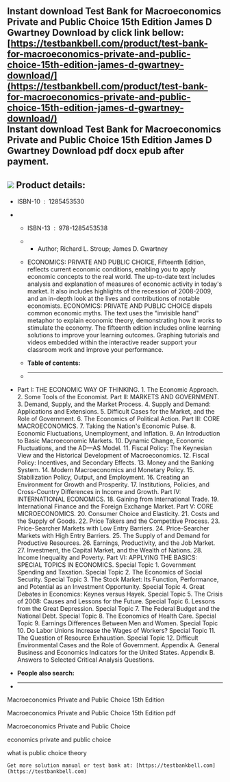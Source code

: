 Instant download **Test Bank for Macroeconomics Private and Public Choice 15th Edition James D Gwartney Download** by click link bellow:  
[https://testbankbell.com/product/test-bank-for-macroeconomics-private-and-public-choice-15th-edition-james-d-gwartney-download/](https://testbankbell.com/product/test-bank-for-macroeconomics-private-and-public-choice-15th-edition-james-d-gwartney-download/)  
**Instant download Test Bank for Macroeconomics Private and Public Choice 15th Edition James D Gwartney Download pdf docx epub after payment.**
-----------------------------------------------------------------------------------------------------------------------------------------------


![](https://testbankbell.com/wp-content/uploads/2023/05/519Vs5oCa4L._SY300_.jpg)
**Product details:**
--------------------


* ISBN-10 ‏ : ‎ 1285453530
* * ISBN-13 ‏ : ‎ 978-1285453538
  * * Author; Richard L. Stroup; James D. Gwartney
   
  * ECONOMICS: PRIVATE AND PUBLIC CHOICE, Fifteenth Edition, reflects current economic conditions, enabling you to apply economic concepts to the real world. The up-to-date text includes analysis and explanation of measures of economic activity in today's market. It also includes highlights of the recession of 2008-2009, and an in-depth look at the lives and contributions of notable economists. ECONOMICS: PRIVATE AND PUBLIC CHOICE dispels common economic myths. The text uses the "invisible hand" metaphor to explain economic theory, demonstrating how it works to stimulate the economy. The fifteenth edition includes online learning solutions to improve your learning outcomes. Graphing tutorials and videos embedded within the interactive reader support your classroom work and improve your performance.
  * **Table of contents:**
  * ----------------------
 
* Part I: THE ECONOMIC WAY OF THINKING. 1. The Economic Approach. 2. Some Tools of the Economist. Part II: MARKETS AND GOVERNMENT. 3. Demand, Supply, and the Market Process. 4. Supply and Demand: Applications and Extensions. 5. Difficult Cases for the Market, and the Role of Government. 6. The Economics of Political Action. Part III: CORE MACROECONOMICS. 7. Taking the Nation's Economic Pulse. 8. Economic Fluctuations, Unemployment, and Inflation. 9. An Introduction to Basic Macroeconomic Markets. 10. Dynamic Change, Economic Fluctuations, and the AD—AS Model. 11. Fiscal Policy: The Keynesian View and the Historical Development of Macroeconomics. 12. Fiscal Policy: Incentives, and Secondary Effects. 13. Money and the Banking System. 14. Modern Macroeconomics and Monetary Policy. 15. Stabilization Policy, Output, and Employment. 16. Creating an Environment for Growth and Prosperity. 17. Institutions, Policies, and Cross-Country Differences in Income and Growth. Part IV: INTERNATIONAL ECONOMICS. 18. Gaining from International Trade. 19. International Finance and the Foreign Exchange Market. Part V: CORE MICROECONOMICS. 20. Consumer Choice and Elasticity. 21. Costs and the Supply of Goods. 22. Price Takers and the Competitive Process. 23. Price-Searcher Markets with Low Entry Barriers. 24. Price-Searcher Markets with High Entry Barriers. 25. The Supply of and Demand for Productive Resources. 26. Earnings, Productivity, and the Job Market. 27. Investment, the Capital Market, and the Wealth of Nations. 28. Income Inequality and Poverty. Part VI: APPLYING THE BASICS: SPECIAL TOPICS IN ECONOMICS. Special Topic 1. Government Spending and Taxation. Special Topic 2. The Economics of Social Security. Special Topic 3. The Stock Market: Its Function, Performance, and Potential as an Investment Opportunity. Special Topic 4. Great Debates in Economics: Keynes versus Hayek. Special Topic 5. The Crisis of 2008: Causes and Lessons for the Future. Special Topic 6. Lessons from the Great Depression. Special Topic 7. The Federal Budget and the National Debt. Special Topic 8. The Economics of Health Care. Special Topic 9. Earnings Differences Between Men and Women. Special Topic 10. Do Labor Unions Increase the Wages of Workers? Special Topic 11. The Question of Resource Exhaustion. Special Topic 12. Difficult Environmental Cases and the Role of Government. Appendix A. General Business and Economics Indicators for the United States. Appendix B. Answers to Selected Critical Analysis Questions.
* **People also search:**
* -----------------------

Macroeconomics Private and Public Choice 15th Edition

Macroeconomics Private and Public Choice 15th Edition pdf

Macroeconomics Private and Public Choice

economics private and public choice

what is public choice theory


    Get more solution manual or test bank at: [https://testbankbell.com](https://testbankbell.com)
